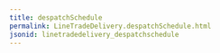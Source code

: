 ```yaml
---
title: despatchSchedule
permalink: LineTradeDelivery.despatchSchedule.html
jsonid: linetradedelivery_despatchschedule
---
```

